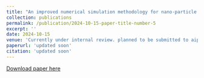 ```yaml
---
title: "An improved numerical simulation methodology for nano-particle injection through aerodynamic lens systems"
collection: publications
permalink: /publication/2024-10-15-paper-title-number-5
excerpt: ''
date: 2024-10-15
venue: 'Currently under internal review. planned to be submitted to aip:Physics of fluids'
paperurl: 'updated soon'
citation: 'updated soon'
---
```


[Download paper here]()
